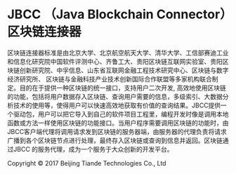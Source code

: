 # JBCC （Java Blockchain Connector）区块链连接器
区块链连接器标准是由北京大学、北京航空航天大学、清华大学、工信部赛迪工业和信息化研究院中国软件评测中心、齐鲁工大、贵阳区块链互联网实验室、贵阳区块链创新研究院、中孚信息、山东省互联网金融工程技术研究中心、区块链与数字经济研究所、 区块链与金融科技产业技术创新国际合作联盟等多家机构联合制定。目的在于提供一种区块链的统一接口，支持用户二次开发, 高效地使用区块链的功能，包括将用户数据存入区块链、查询用户需要的信息，多级索引、大数据分析技术的使用等，使得用户可以快速高效地获取有价值的查询结果。JBCC提供一个驱动包，用户可以把它导入到自己的软件项目工程里，编程开发时像是调用本地函数或方法一样使用区块链的功能接口。当用户程序需要调用区块链的功能时，由JBCC客户端代理将调用请求发到区块链的服务器端，由服务器的代理负责将请求广播到各个区块链节点进行处理，最终存入区块链或查询到信息并返回。区块链通过JBCC 的服务代理，成为一个服务于大众创新的开发平台。



Copyright © 2017 Beijing Tiande Technologies Co., Ltd
